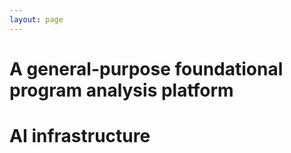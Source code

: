 ```yaml
---
layout: page
---
```



# A general-purpose foundational program analysis platform


# AI infrastructure
